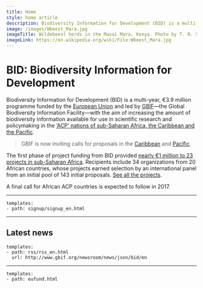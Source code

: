 ```yaml
---
title: Home
style: home article
description: Biodiversity Information for Development (BID) is a multi-year programme funded by the European Union and led by GBIF. Its aim is to increase the amount of biodiversity information available for use in scientific research and policymaking in the ‘ACP’ nations of sub-Saharan Africa, the Caribbean and the Pacific.
image: /images/Wbeest_Mara.jpg
imageTitle: Wildebeest herds in the Masai Mara, Kenya. Photo by T. R. Shankar Raman. CC BY 3.0.
imageLink: https://en.wikipedia.org/wiki/File:Wbeest_Mara.jpg
---
```

BID: Biodiversity Information for Development
===================

Biodiversity Information for Development (BID) is a multi-year, €3.9 million programme funded by the [European Union](http://europa.eu) and led by [GBIF](http://gbif.org)—the Global Biodiversity Information Facility—with the aim of increasing the amount of biodiversity information available for use in scientific research and policymaking in the [‘ACP’ nations of sub-Saharan Africa, the Caribbean and the Pacific](http://www.acp.int/content/secretariat-acp).

> GBIF is now inviting calls for proposals in the [Caribbean](../calls/caribbean-2016/introduction) and [Pacific](../calls/pacific-2016/introduction). 

The first phase of project funding from BID provided [nearly €1 million to 23 projects in sub-Saharan Africa](http://www.gbif.org/newsroom/news/first-bid-grants-for-africa). Recipients include 34 organizations from 20 African countries, whose projects earned selection by an international panel from an initial pool of 143 initial proposals. [See all the projects](http://www.gbif.org/programme/bid/all-projects).

A final call for African ACP countries is expected to follow in 2017.

-----------------

```styledYaml
templates:
- path: signup/signup_en.html
```

-----------------

Latest news
-------------------

```styledYaml
templates:
- path: rss/rss_en.html
  url: http://www.gbif.org/newsroom/news/json/bid/en
```
-------


```styledYaml
templates:
- path: eufund.html
```


